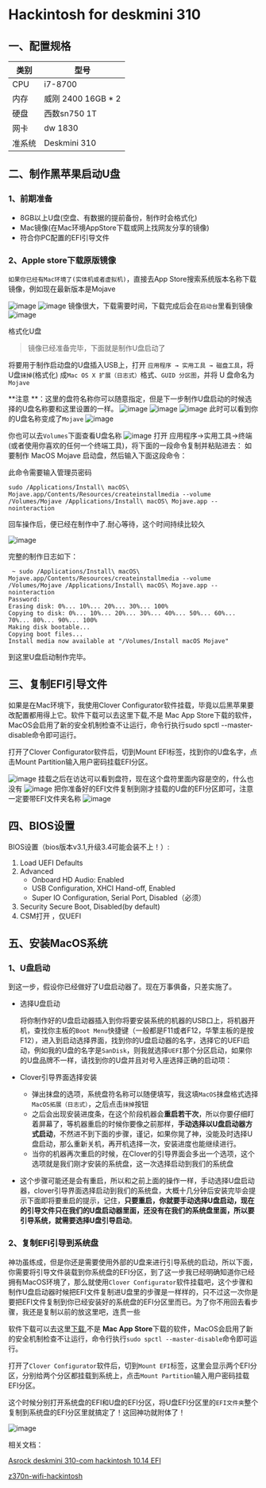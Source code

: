 # Hackintosh for deskmini 310

## 一、配置规格
| 类别 | 型号 |
| ---- | ---- |
| CPU  |   i7-8700   |
| 内存 |威刚 2400 16GB * 2    |
| 硬盘 |  西数sn750 1T    |
| 网卡 | dw 1830    |
| 准系统| Deskmini 310 |

## 二、制作黑苹果启动U盘

### 1、前期准备

- 8GB以上U盘(空盘、有数据的提前备份，制作时会格式化)
- Mac镜像(在Mac环境AppStore下载或网上找网友分享的镜像)
- 符合你PC配置的EFI引导文件

### 2、Apple store下载原版镜像

`如果你已经有Mac环境了(实体机或者虚拟机)`，直接去App Store搜索系统版本名称下载镜像，例如现在最新版本是Mojave

![image](./images/1.jpeg)
![image](./images/2.jpeg)
镜像很大，下载需要时间，下载完成后会在`启动台`里看到镜像
![image](./images/3.jpeg)

格式化U盘

> 镜像已经准备完毕，下面就是制作U盘启动了

将要用于制作启动盘的U盘插入USB上，打开 `应用程序 → 实用工具 → 磁盘工具`，将U盘`抹掉`(格式化) 成`Mac OS X 扩展（日志式）`格式、`GUID 分区图`，并将 U 盘命名为`Mojave`

**注意 **：这里的盘符名称你可以随意指定，但是下一步制作U盘启动的时候选择的U盘名称要和这里设置的一样。
![image](./images/4.jpeg)
![image](./images/5.jpeg)
![image](./images/6.jpeg)
此时可以看到你的U盘名称变成了`Mojave`
![image](./images/7.jpeg)

你也可以去`Volumes`下面查看U盘名称
![image](./images/8.jpeg)
打开 应用程序→实用工具→终端(或者使用你喜欢的任何一个终端工具)，将下面的一段命令复制并粘贴进去： 如要制作 MacOS Mojave 启动盘，然后输入下面这段命令：

此命令需要输入管理员密码

```shell
sudo /Applications/Install\ macOS\ Mojave.app/Contents/Resources/createinstallmedia --volume /Volumes/Mojave /Applications/Install\ macOS\ Mojave.app --nointeraction
```
回车操作后，便已经在制作中了.耐心等待，这个时间持续比较久

![image](./images/9.jpeg)

完整的制作日志如下：
```shell
 ~ sudo /Applications/Install\ macOS\ Mojave.app/Contents/Resources/createinstallmedia --volume /Volumes/Mojave /Applications/Install\ macOS\ Mojave.app --nointeraction
Password:
Erasing disk: 0%... 10%... 20%... 30%... 100%
Copying to disk: 0%... 10%... 20%... 30%... 40%... 50%... 60%... 70%... 80%... 90%... 100%
Making disk bootable...
Copying boot files...
Install media now available at "/Volumes/Install macOS Mojave"
```
到这里U盘启动制作完毕。

## 三、复制EFI引导文件
如果是在Mac环境下，我使用Clover Configurator软件挂载，毕竟以后黑苹果要改配置都用得上它。软件下载可以去这里下载,不是 Mac App Store下载的软件，MacOS会启用了新的安全机制检查不让运行，命令行执行sudo spctl --master-disable命令即可运行。

打开了Clover Configurator软件后，切到Mount EFI标签，找到你的U盘名字，点击Mount Partition输入用户密码挂载EFI分区。

![image](./images/10.jpeg)
挂载之后在访达可以看到盘符，现在这个盘符里面内容是空的，什么也没有
![image](./images/11.jpeg)
把你准备好的EFI文件复制到刚才挂载的U盘的EFI分区即可，注意一定要带EFI文件夹名称
![image](./images/12.jpeg)

## 四、BIOS设置

BIOS设置（bios版本v3.1,升级3.4可能会装不上！）:

1. Load UEFI Defaults
2. Advanced
   - Onboard HD Audio: Enabled
   - USB Configuration, XHCI Hand-off, Enabled
   - Super IO Configuration, Serial Port, Disabled（必须）
3. Security Secure Boot, Disabled(by default)
4. CSM打开 ，仅UEFI

## 五、安装MacOS系统

### 1、U盘启动

到这一步，假设你已经做好了U盘启动器了。现在万事俱备，只差实施了。

- 选择U盘启动

  将你制作好的U盘启动器插入到你将要安装系统的机器的USB口上，将机器开机，查找你主板的`Boot Menu`快捷键（一般都是F11或者F12，华擎主板的是按F12），进入到启动选择界面，找到你的U盘启动器的名字，选择它的UEFI启动，例如我的U盘的名字是`SanDisk`，则我就选择`UEFI`那个分区启动，如果你的U盘品牌不一样，请找到你的U盘并且对号入座选择正确的启动项：

- Clover引导界面选择安装
  - 弹出抹盘的选项，系统盘符名称可以随便填写，我这填`MacOS`抹盘格式选择`MacOS拓展（日志式）`，之后点击`抹掉`按钮
  - 之后会出现安装进度条，在这个阶段机器会**重启若干次**，所以你要仔细盯着屏幕了，等机器重启的时候你要像之前那样，**手动选择以U盘启动器方式启动**，不然进不到下面的步骤，谨记，如果你晃了神，没能及时选择U盘启动，那么重新关机，再开机选择一次，安装进度也能继续进行。
  - 当你的机器再次重启的时候，在Clover的引导界面会多出一个选项，这个选项就是我们刚才安装的系统盘，这一次选择启动到我们的系统盘
- 这个步骤可能还是会有重启，所以和之前上面的操作一样，手动选择U盘启动器，clover引导界面选择启动到我们的系统盘，大概十几分钟后安装完毕会提示下面即将要重启的提示，记住，**只要重启，你就要手动选择U盘启动，现在的引导文件只在我们的U盘启动器里面，还没有在我们的系统盘里面，所以要引导系统，就需要选择U盘引导启动**。
  
### 2、复制EFI引导到系统盘
神功虽练成，但是你还是需要使用外部的U盘来进行引导系统的启动，所以下面，你需要将引导文件装载到你系统盘的EFI分区，到了这一步我已经明确知道你已经拥有MacOS环境了，那么就使用`Clover Configurator`软件挂载吧，这个步骤和制作U盘启动器时候把EFI文件复制进U盘里的步骤是一样样的，只不过这一次你是要把EFI文件复制到你已经安装好的系统盘的EFI分区里而已。为了你不用回去看步骤，我还是复制以前的放这里吧，连贯一些

软件下载可以去这里[下载](https://mackie100projects.altervista.org/download-clover-configurator/),不是 **Mac App Store**下载的软件，MacOS会启用了新的安全机制检查不让运行，命令行执行`sudo spctl --master-disable`命令即可运行。

打开了`Clover Configurator`软件后，切到`Mount EFI`标签，这里会显示两个EFI分区，分别给两个分区都挂载到系统上，点击`Mount Partition`输入用户密码挂载EFI分区。

这个时候分别打开系统盘的EFI和U盘的EFI分区，将U盘EFI分区里的`EFI文件夹`整个复制到系统盘的EFI分区里就搞定了！这回神功就附体了！

![image](./images/13.jpeg)



相关文档：

[Asrock deskmini 310-com hackintosh 10.14 EFI](https://blog.xjn819.com/?p=7)

[z370n-wifi-hackintosh](https://github.com/qinkangdeid/z370n-wifi-hackintosh)



